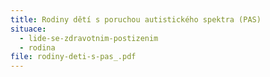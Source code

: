 ```yaml
---
title: Rodiny dětí s poruchou autistického spektra (PAS)
situace:
  - lide-se-zdravotnim-postizenim
  - rodina
file: rodiny-deti-s-pas_.pdf
---
```

